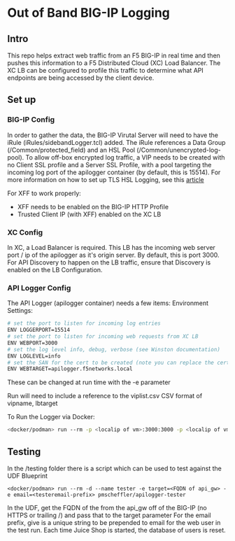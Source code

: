 # Out of Band BIG-IP Logging

## Intro

This repo helps extract web traffic from an F5 BIG-IP in real time and then pushes this information to a F5 Distributed Cloud (XC) Load Balancer.  The XC LB can be configured to profile this traffic to determine what API endpoints are being accessed by the client device.

## Set up

### BIG-IP Config

In order to gather the data, the BIG-IP Virutal Server will need to have the iRule (iRules/sidebandLogger.tcl) added.  The iRule references a Data Group (/Common/protected_field) and an HSL Pool (/Common/unencrypted-log-pool).  To allow off-box encrypted log traffic, a VIP needs to be created with no Client SSL profile and a Server SSL Profile, with a pool targeting the incoming log port of the apilogger container (by default, this is 15514).  For more information on how to set up TLS HSL Logging, see this <a href="https://techdocs.f5.com/en-us/bigip-15-0-0/external-monitoring-of-big-ip-systems-implementations/setting-up-secure-remote-logging.html" target="_blank">article</a>

For XFF to work properly:

- XFF needs to be enabled on the BIG-IP HTTP Profile
- Trusted Client IP (with XFF) enabled on the XC LB

### XC Config

In XC, a Load Balancer is required.  This LB has the incoming web server port / ip of the apilogger as it's origin server.  By default, this is port 3000.  For API Discovery to happen on the LB traffic, ensure that Discovery is enabled on the LB Configuration.

### API Logger Config

The API Logger (apilogger container) needs a few items:
Environment Settings:

```bash
# set the port to listen for incoming log entries
ENV LOGGERPORT=15514
# set the port to listen for incoming web requests from XC LB
ENV WEBPORT=3000
# set the log level info, debug, verbose (see Winston documentation)
ENV LOGLEVEL=info
# set the SAN for the cert to be created (note you can replace the cert in the docker run command)
ENV WEBTARGET=apilogger.f5networks.local
```

These can be changed at run time with the -e parameter

Run will need to include a reference to the viplist.csv
CSV format of vipname, lbtarget


To Run the Logger via Docker:

```bash
<docker/podman> run --rm -p <localip of vm>:3000:3000 -p <localip of vm>:15514:15514 -e LOGLEVEL=verbose  --name apilogger pmscheffler/apilogger
```

## Testing

In the /testing folder there is a script which can be used to test against the UDF Blueprint

`<docker/podman> run --rm -d --name tester -e target=<FQDN of api_gw> -e email=<testeremail-prefix> pmscheffler/apilogger-tester`

In the UDF, get the FQDN of the from the api_gw off of the BIG-IP (no HTTPS or trailing /) and pass that to the target parameter
For the email prefix, give is a unique string to be prepended to email for the web user in the test run.  Each time Juice Shop is started, the database of users is reset.
